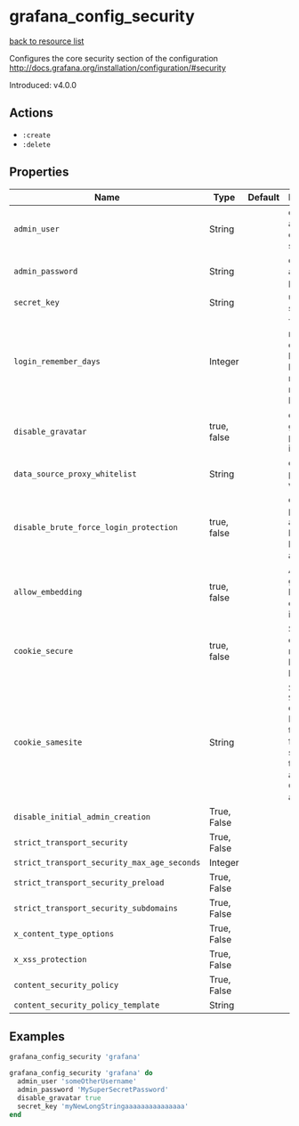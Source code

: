 # grafana_config_security

[back to resource list](https://github.com/sous-chefs/grafana#resources)

Configures the core security section of the configuration <http://docs.grafana.org/installation/configuration/#security>

Introduced: v4.0.0

## Actions

- `:create`
- `:delete`

## Properties

| Name                                        | Type        | Default | Description                                                                                      | Allowed Values                        |
| ------------------------------------------- | ----------- | ------- | ------------------------------------------------------------------------------------------------ | ------------------------------------- |
| `admin_user`                                | String      |         | default admin user, created on startup                                                           |
| `admin_password`                            | String      |         | default admin password                                                                           |
| `secret_key`                                | String      |         | used for signing.                                                                                |
| `login_remember_days`                       | Integer     |         | The number of days the keep me logged in / remember me cookie lasts.                             |
| `disable_gravatar`                          | true, false |         | disable gravatar profile images.                                                                 | true, false                           |
| `data_source_proxy_whitelist`               | String      |         | data source proxy whitelist                                                                      | ip_or_domain:port separated by spaces |
| `disable_brute_force_login_protection`      | true, false |         | disable protection against brute force login attempts.                                           | true, false                           |
| `allow_embedding`                           | true, false |         | Allows grafana to be embedded in an iframe                                                       | true, false                           |
| `cookie_secure`                             | true, false |         | Secures cookies if running behind https                                                          | true, false                           |
| `cookie_samesite`                           | String      |         | Sets `SameSite` cookie and Prevents the browser from sending this cookie along with CSS attacks. |
| `disable_initial_admin_creation`            | True, False |         |                                                                                                  |
| `strict_transport_security`                 | True, False |         |                                                                                                  |
| `strict_transport_security_max_age_seconds` | Integer     |         |                                                                                                  |
| `strict_transport_security_preload`         | True, False |        |                                                                                                  |
| `strict_transport_security_subdomains`      | True, False |         |                                                                                                  |
| `x_content_type_options`                    | True, False |         |                                                                                                  |
| `x_xss_protection`                          | True, False |         |                                                                                                  |
| `content_security_policy`                   | True, False |         |                                                                                                  |
| `content_security_policy_template`          | String      |         |                                                                                                  |

## Examples

```ruby
grafana_config_security 'grafana'
```

```ruby
grafana_config_security 'grafana' do
  admin_user 'someOtherUsername'
  admin_password 'MySuperSecretPassword'
  disable_gravatar true
  secret_key 'myNewLongStringaaaaaaaaaaaaaaa'
end
```
